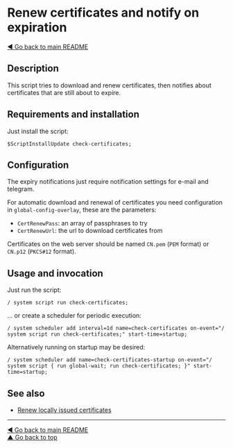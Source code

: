 Renew certificates and notify on expiration
===========================================

[◀ Go back to main README](../README.md)

Description
-----------

This script tries to download and renew certificates, then notifies about
certificates that are still about to expire.

Requirements and installation
-----------------------------

Just install the script:

    $ScriptInstallUpdate check-certificates;

Configuration
-------------

The expiry notifications just require notification settings for e-mail and
telegram.

For automatic download and renewal of certificates you need configuration
in `global-config-overlay`, these are the parameters:

* `CertRenewPass`: an array of passphrases to try
* `CertRenewUrl`: the url to download certificates from

Certificates on the web server should be named `CN.pem` (`PEM` format) or
`CN.p12` (`PKCS#12` format).

Usage and invocation
--------------------

Just run the script:

    / system script run check-certificates;

... or create a scheduler for periodic execution:

    / system scheduler add interval=1d name=check-certificates on-event="/ system script run check-certificates;" start-time=startup;

Alternatively running on startup may be desired:

    / system scheduler add name=check-certificates-startup on-event="/ system script { run global-wait; run check-certificates; }" start-time=startup;

See also
--------

* [Renew locally issued certificates](certificate-renew-issued.md)

---
[◀ Go back to main README](../README.md)  
[▲ Go back to top](#top)
